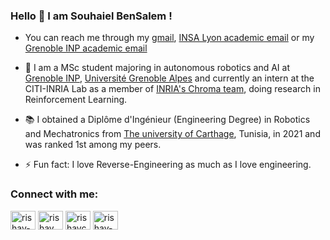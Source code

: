 ### Hello 👋 I am Souhaiel BenSalem ! 
- You can reach me through my [gmail](souhaiel23bnsalem@gmail.com), [INSA Lyon academic email](souahalel.ben-salem@insa-lyon.fr) or my  [Grenoble INP academic email](souhaiel.ben-salem@grenoble-inp.org)
- :school: I am a MSc student majoring in autonomous robotics and AI at [Grenoble INP](https://www.grenoble-inp.fr/), [Université Grenoble Alpes](https://www.univ-grenoble-alpes.fr/english/) and currently an intern at the CITI-INRIA Lab as a member of [INRIA's Chroma team](https://team.inria.fr/chroma/en/), doing research in Reinforcement Learning.
- :books: I obtained a Diplôme d'Ingénieur (Engineering Degree) in Robotics and Mechatronics from [The university of Carthage](http://www.ucar.rnu.tn/), Tunisia, in 2021 and was ranked 1st among my peers.

- ⚡ Fun fact: I love Reverse-Engineering as much as I love engineering.

<h3 align="left">Connect with me:</h3>
<p align="left">
<a href="https://www.linkedin.com/in/souhaiel-bensalem-5a71721aa/" target="blank"><img align="center" src="https://raw.githubusercontent.com/rahuldkjain/github-profile-readme-generator/master/src/images/icons/Social/linked-in-alt.svg" alt="rishav-chanda-b89a791b3" height="30" width="40" /></a>
  <a href="https://www.instagram.com/souhaielbensalem/" target="blank"><img align="center" src="https://raw.githubusercontent.com/rahuldkjain/github-profile-readme-generator/master/src/images/icons/Social/instagram.svg" alt="rishav_chanda" height="30" width="40" /></a>
  <a href="https://twitter.com/SouhaielSalem" target="blank"><img align="center" src="https://raw.githubusercontent.com/rahuldkjain/github-profile-readme-generator/master/src/images/icons/Social/twitter.svg" alt="rishavchanda" height="30" width="40" /></a>
   <a href="https://www.facebook.com/souhaiel.wrath/" target="blank"><img align="center" src="https://raw.githubusercontent.com/rahuldkjain/github-profile-readme-generator/master/src/images/icons/Social/facebook.svg" alt="rishav-chanda-b89a791b3" height="30" width="40" /></a>
</p>
